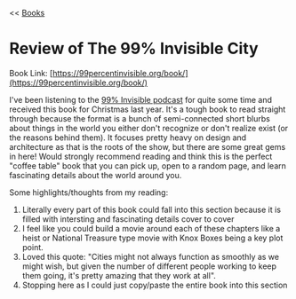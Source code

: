 << [Books](/books.md)

# Review of The 99% Invisible City 
Book Link: [https://99percentinvisible.org/book/](https://99percentinvisible.org/book/)

I've been listening to the [99% Invisible podcast](https://99percentinvisible.org/) for quite some time and received this book for Christmas last year. It's a 
tough book to read straight through because the format is a bunch of semi-connected short blurbs about things in the world you either don't recognize or don't
realize exist (or the reasons behind them). It focuses pretty heavy on design and architecture as that is the roots of the show, but there are some great gems
in here! Would strongly recommend reading and think this is the perfect "coffee table" book that you can pick up, open to a random page, and learn fascinating
details about the world around you. 

Some highlights/thoughts from my reading:
1. Literally every part of this book could fall into this section because it is filled with intersting and fascinating details cover to cover
2. I feel like you could build a movie around each of these chapters like a heist or National Treasure type movie with Knox Boxes being a key plot point. 
3. Loved this quote: "Cities might not always function as smoothly as we might wish, but given the number of different people working to keep them going, it's 
pretty amazing that they work at all".
4. Stopping here as I could just copy/paste the entire book into this section
